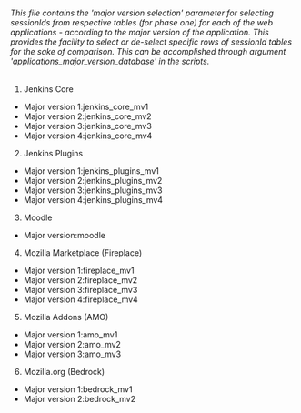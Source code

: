###### This file contains the 'major version selection' parameter for selecting sessionIds from respective tables (for phase one) for each of the web applications - according to the major version of the application. This provides the facility to select or de-select specific rows of sessionId tables for the sake of comparison. This can be accomplished through argument 'applications_major_version_database' in the scripts.

1. Jenkins Core
  - Major version 1:jenkins_core_mv1
  - Major version 2:jenkins_core_mv2
  - Major version 3:jenkins_core_mv3
  - Major version 4:jenkins_core_mv4
2. Jenkins Plugins
  - Major version 1:jenkins_plugins_mv1
  - Major version 2:jenkins_plugins_mv2
  - Major version 3:jenkins_plugins_mv3
  - Major version 4:jenkins_plugins_mv4
3. Moodle
  - Major version:moodle
4. Mozilla Marketplace (Fireplace)
  - Major version 1:fireplace_mv1
  - Major version 2:fireplace_mv2
  - Major version 3:fireplace_mv3
  - Major version 4:fireplace_mv4
5. Mozilla Addons (AMO)
  - Major version 1:amo_mv1
  - Major version 2:amo_mv2
  - Major version 3:amo_mv3
6. Mozilla.org (Bedrock)
  - Major version 1:bedrock_mv1
  - Major version 2:bedrock_mv2
